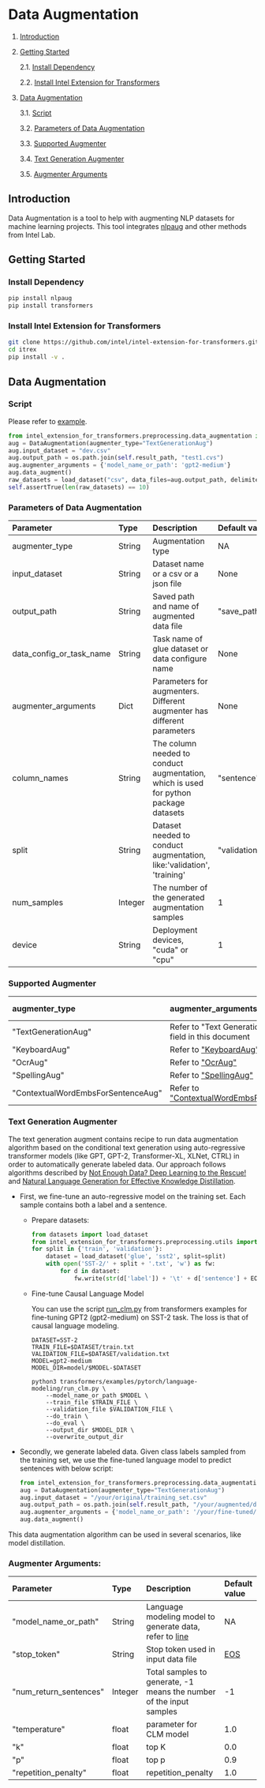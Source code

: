 Data Augmentation
============

1. [Introduction](#introduction)

2. [Getting Started](#getting-started)

    2.1. [Install Dependency](#install-dependency)

    2.2. [Install Intel Extension for Transformers](#install-intel_extension_for_transformers)

3. [Data Augmentation](#data-augmentation)

    3.1. [Script](#script)

    3.2. [Parameters of Data Augmentation](#parameters-of-data-augmentation)

    3.3. [Supported Augmenter](#supported-augmenter)

    3.4. [Text Generation Augmenter](#text-generation-augmenter)

    3.5. [Augmenter Arguments](#augmenter-arguments)

## Introduction
Data Augmentation is a tool to help with augmenting NLP datasets for machine learning projects. This tool integrates [nlpaug](https://github.com/makcedward/nlpaug) and other methods from Intel Lab.

## Getting Started
### Install Dependency
```bash
pip install nlpaug
pip install transformers
```

### Install Intel Extension for Transformers
```bash
git clone https://github.com/intel/intel-extension-for-transformers.git itrex
cd itrex
pip install -v .
```

## Data Augmentation
### Script
Please refer to [example](tests/test_data_augmentation.py).
```python
from intel_extension_for_transformers.preprocessing.data_augmentation import DataAugmentation
aug = DataAugmentation(augmenter_type="TextGenerationAug")
aug.input_dataset = "dev.csv"
aug.output_path = os.path.join(self.result_path, "test1.cvs")
aug.augmenter_arguments = {'model_name_or_path': 'gpt2-medium'}
aug.data_augment()
raw_datasets = load_dataset("csv", data_files=aug.output_path, delimiter="\t", split="train")
self.assertTrue(len(raw_datasets) == 10)
```

### Parameters of Data Augmentation
|Parameter |Type |Description                                                           |Default value |
|:---------|:----|:------------------------------------------------------------------|:-------------|
|augmenter_type|String|Augmentation type                                             |NA  |
|input_dataset|String|Dataset name or a csv or a json file                           |None  |
|output_path|String|Saved path and name of augmented data file                       |"save_path/augmented_dataset.csv"|
|data_config_or_task_name|String|Task name of glue dataset or data configure name    |None  |
|augmenter_arguments|Dict|Parameters for augmenters. Different augmenter has different parameters |None|
|column_names|String|The column needed to conduct augmentation, which is used for python package datasets|"sentence"|
|split|String|Dataset needed to conduct augmentation, like:'validation', 'training'     |"validation"  |
|num_samples|Integer|The number of the generated augmentation samples           |1  |
|device|String|Deployment devices, "cuda" or "cpu"                                     |1  |

### Supported Augmenter
|augmenter_type |augmenter_arguments                                                 |default value |
|:--------------|:-------------------------------------------------------------------|:-------------|
|"TextGenerationAug"|Refer to "Text Generation Augmenter" field in this document               |NA  |
|"KeyboardAug"|Refer to ["KeyboardAug"](https://github.com/makcedward/nlpaug/blob/40794970124c26ce2e587e567738247bf20ebcad/nlpaug/augmenter/char/keyboard.py#L46)      |NA  |
|"OcrAug"|Refer to ["OcrAug"](https://github.com/makcedward/nlpaug/blob/40794970124c26ce2e587e567738247bf20ebcad/nlpaug/augmenter/char/ocr.py#L38)           |NA  |
|"SpellingAug"|Refer to ["SpellingAug"](https://github.com/makcedward/nlpaug/blob/40794970124c26ce2e587e567738247bf20ebcad/nlpaug/augmenter/word/spelling.py#L49)      |NA  |
|"ContextualWordEmbsForSentenceAug"|Refer to ["ContextualWordEmbsForSentenceAug"](https://github.com/makcedward/nlpaug/blob/40794970124c26ce2e587e567738247bf20ebcad/nlpaug/augmenter/sentence/context_word_embs_sentence.py#L77)      |    |

### Text Generation Augmenter
The text generation augment contains recipe to run data augmentation algorithm based on the conditional text generation using auto-regressive transformer models (like GPT, GPT-2, Transformer-XL, XLNet, CTRL) in order to automatically generate labeled data.
Our approach follows algorithms described by [Not Enough Data? Deep Learning to the Rescue!](https://arxiv.org/abs/1911.03118) and [Natural Language Generation for Effective Knowledge Distillation](https://www.aclweb.org/anthology/D19-6122.pdf).

- First, we fine-tune an auto-regressive model on the training set. Each sample contains both a label and a sentence.
    - Prepare datasets:
        ```python
        from datasets import load_dataset
        from intel_extension_for_transformers.preprocessing.utils import EOS
        for split in {'train', 'validation'}:
            dataset = load_dataset('glue', 'sst2', split=split)
            with open('SST-2/' + split + '.txt', 'w') as fw:
                for d in dataset:
                    fw.write(str(d['label']) + '\t' + d['sentence'] + EOS + '\n')
        ```

    - Fine-tune Causal Language Model

        You can use the script [run_clm.py](https://github.com/huggingface/transformers/tree/v4.6.1/examples/pytorch/language-modeling/run_clm.py) from transformers examples for fine-tuning GPT2 (gpt2-medium) on SST-2 task. The loss is that of causal language modeling. 

        ```shell
        DATASET=SST-2
        TRAIN_FILE=$DATASET/train.txt
        VALIDATION_FILE=$DATASET/validation.txt
        MODEL=gpt2-medium
        MODEL_DIR=model/$MODEL-$DATASET

        python3 transformers/examples/pytorch/language-modeling/run_clm.py \
            --model_name_or_path $MODEL \
            --train_file $TRAIN_FILE \
            --validation_file $VALIDATION_FILE \
            --do_train \
            --do_eval \
            --output_dir $MODEL_DIR \
            --overwrite_output_dir
        ```

- Secondly, we generate labeled data. Given class labels sampled from the training set, we use the fine-tuned language model to predict sentences with below script:
    ```python
    from intel_extension_for_transformers.preprocessing.data_augmentation import DataAugmentation
    aug = DataAugmentation(augmenter_type="TextGenerationAug")
    aug.input_dataset = "/your/original/training_set.csv"
    aug.output_path = os.path.join(self.result_path, "/your/augmented/dataset.cvs")
    aug.augmenter_arguments = {'model_name_or_path': '/your/fine-tuned/model'}
    aug.data_augment()
    ```

This data augmentation algorithm can be used in several scenarios, like model distillation.

### Augmenter Arguments:
|Parameter |Type|Description                                                 |Default value |
|:---------|:---|:---------------------------------------------------|:-------------|
|"model_name_or_path"|String|Language modeling model to generate data, refer to [line](intel_extension_for_transformers/preprocessing/data_augmentation.py#L181)|NA|
|"stop_token"|String|Stop token used in input data file                     |[EOS](intel_extension_for_transformers/preprocessing/utils.py#L7)|
|"num_return_sentences"|Integer|Total samples to generate, -1 means the number of the input samples                    |-1|
|"temperature"|float|parameter for CLM model                               |1.0|
|"k"|float|top K                                |0.0|
|"p"|float|top p                                |0.9|
|"repetition_penalty"|float|repetition_penalty                                |1.0|
